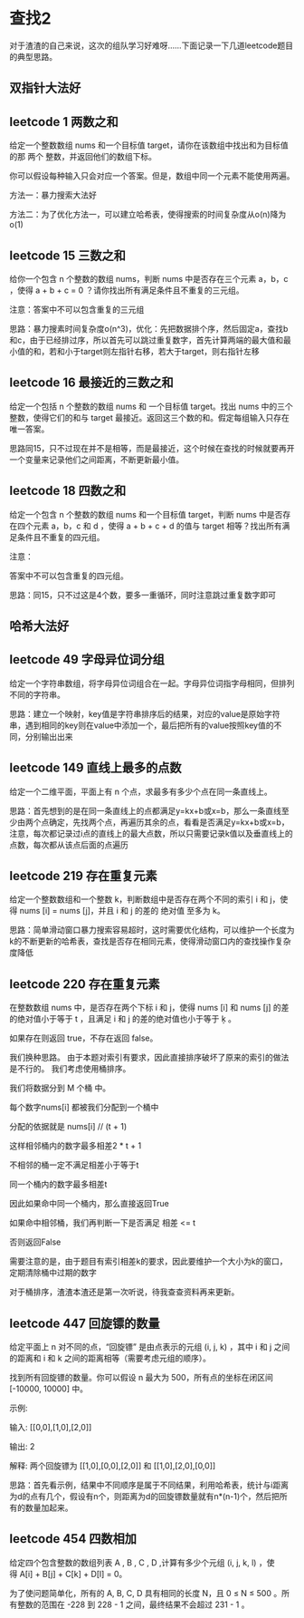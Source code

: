 查找2
===

对于渣渣的自己来说，这次的组队学习好难呀……下面记录一下几道leetcode题目的典型思路。

双指针大法好
---

leetcode 1 两数之和
---
给定一个整数数组 nums 和一个目标值 target，请你在该数组中找出和为目标值的那 两个 整数，并返回他们的数组下标。

你可以假设每种输入只会对应一个答案。但是，数组中同一个元素不能使用两遍。

 
方法一：暴力搜索大法好

方法二：为了优化方法一，可以建立哈希表，使得搜索的时间复杂度从o(n)降为o(1)

leetcode 15 三数之和
---

给你一个包含 n 个整数的数组 nums，判断 nums 中是否存在三个元素 a，b，c ，使得 a + b + c = 0 ？请你找出所有满足条件且不重复的三元组。

注意：答案中不可以包含重复的三元组
 
 思路：暴力搜素时间复杂度o(n^3)，优化：先把数据排个序，然后固定a，查找b和c，由于已经排过序，所以首先可以跳过重复数字，首先计算两端的最大值和最小值的和，若和小于target则左指针右移，若大于target，则右指针左移
 
 leetcode 16 最接近的三数之和
 ---
 
 给定一个包括 n 个整数的数组 nums 和 一个目标值 target。找出 nums 中的三个整数，使得它们的和与 target 最接近。返回这三个数的和。假定每组输入只存在唯一答案。

思路同15，只不过现在并不是相等，而是最接近，这个时候在查找的时候就要再开一个变量来记录他们之间距离，不断更新最小值。

leetcode 18 四数之和
---

给定一个包含 n 个整数的数组 nums 和一个目标值 target，判断 nums 中是否存在四个元素 a，b，c 和 d ，使得 a + b + c + d 的值与 target 相等？找出所有满足条件且不重复的四元组。

注意：

答案中不可以包含重复的四元组。

思路：同15，只不过这是4个数，要多一重循环，同时注意跳过重复数字即可

哈希大法好
---
leetcode 49 字母异位词分组
---

给定一个字符串数组，将字母异位词组合在一起。字母异位词指字母相同，但排列不同的字符串。

思路：建立一个映射，key值是字符串排序后的结果，对应的value是原始字符串，遇到相同的key则在value中添加一个，最后把所有的value按照key值的不同，分别输出出来

leetcode 149 直线上最多的点数
---

给定一个二维平面，平面上有 n 个点，求最多有多少个点在同一条直线上。

思路：首先想到的是在同一条直线上的点都满足y=kx+b或x=b，那么一条直线至少由两个点确定，先找两个点，再遍历其余的点，看看是否满足y=kx+b或x=b，注意，每次都记录过i点的直线上的最大点数，所以只需要记录k值以及垂直线上的点数，每次都从该点后面的点遍历

leetcode 219 存在重复元素
---

给定一个整数数组和一个整数 k，判断数组中是否存在两个不同的索引 i 和 j，使得 nums [i] = nums [j]，并且 i 和 j 的差的 绝对值 至多为 k。

思路：简单滑动窗口暴力搜索容易超时，这时需要优化结构，可以维护一个长度为k的不断更新的哈希表，查找是否存在相同元素，使得滑动窗口内的查找操作复杂度降低

leetcode 220 存在重复元素
---

在整数数组 nums 中，是否存在两个下标 i 和 j，使得 nums [i] 和 nums [j] 的差的绝对值小于等于 t ，且满足 i 和 j 的差的绝对值也小于等于 ķ 。

如果存在则返回 true，不存在返回 false。

我们换种思路。 由于本题对索引有要求，因此直接排序破坏了原来的索引的做法是不行的。 我们考虑使用桶排序。

我们将数据分到 M 个桶 中。

每个数字nums[i] 都被我们分配到一个桶中

分配的依据就是 nums[i] // (t + 1)

这样相邻桶内的数字最多相差2 * t + 1

不相邻的桶一定不满足相差小于等于t

同一个桶内的数字最多相差t

因此如果命中同一个桶内，那么直接返回True

如果命中相邻桶，我们再判断一下是否满足 相差 <= t

否则返回False

需要注意的是，由于题目有索引相差k的要求，因此要维护一个大小为k的窗口，定期清除桶中过期的数字

对于桶排序，渣渣本渣还是第一次听说，待我查查资料再来更新。

leetcode 447 回旋镖的数量
---

给定平面上 n 对不同的点，“回旋镖” 是由点表示的元组 (i, j, k) ，其中 i 和 j 之间的距离和 i 和 k 之间的距离相等（需要考虑元组的顺序）。

找到所有回旋镖的数量。你可以假设 n 最大为 500，所有点的坐标在闭区间 [-10000, 10000] 中。

示例:

输入:
[[0,0],[1,0],[2,0]]

输出:
2

解释:
两个回旋镖为 [[1,0],[0,0],[2,0]] 和 [[1,0],[2,0],[0,0]]

思路：首先看示例，结果中不同顺序是属于不同结果，利用哈希表，统计与i距离为d的点有几个，假设有n个，则距离为d的回旋镖数量就有n*(n-1)个，然后把所有的数量加起来。

leetcode 454 四数相加
--

给定四个包含整数的数组列表 A , B , C , D ,计算有多少个元组 (i, j, k, l) ，使得 A[i] + B[j] + C[k] + D[l] = 0。

为了使问题简单化，所有的 A, B, C, D 具有相同的长度 N，且 0 ≤ N ≤ 500 。所有整数的范围在 -228 到 228 - 1 之间，最终结果不会超过 231 - 1 。


